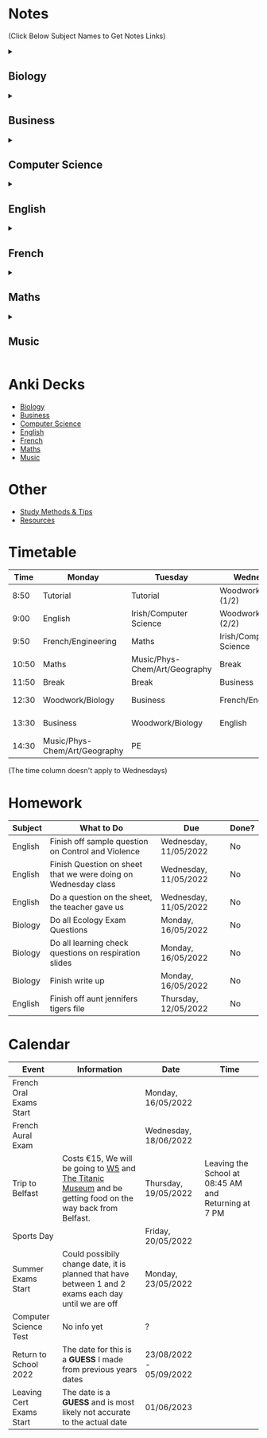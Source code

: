 # Notes
(Click Below Subject Names to Get Notes Links)

<details><summary><h2>Biology</h2></summary>
  
<h3 id="the-study-of-living-organisms">The Study of Living Organisms</h3>

<ul>
<li><a href="subjects/biology/syllabus-and-exam-structure.md">Syllabus &amp; Exam Structure</a></li>
<li><a href="subjects/biology/experiments/experiments.md">Experiments</a></li>
<li><a href="subjects/biology/terms-and-definitions.md">Terms &amp; Definitions</a></li>
</ul>
<h3 id="units-1-the-study-of-life">Units 1 - The Study of Life</h3>
<ul>
<li><a href="https://youtube.com/playlist?list=PLgPhtu6xzA1cwFwOLbYpxJTaJbUdZiC8O">Video Playlist for Unit 1</a></li>
<li><a href="">(A Search for a) Definition of Life & Characteristics of Life</a></li>
<li><a href="">Scientific Method</a></li>
<li><a href="">Nutrition (&amp; Food)</a></li>
<h4 id="ecology">Ecology</h4>
<li><a href="">Ecology, Ecosystem, Biosphere, Habitat & Niche</a></li>
<li><a href="">Environmental Factors</a></li>
<li><a href="subjects/biology/topics/unit-1/nutrient-recycling/nutrient-recycling.md">Nutrient Recycling</a></li>
<li><a href="subjects/biology/topics/unit-1/pyramid-of-numbers/pyramid-of-numbers.md">Pyramid of Numbers</a></li>
</ul>
<h3 id="units-2-the-cell">Units 2 - The Cell</h3>
<ul>
<li><a href="https://youtube.com/playlist?list=PLgPhtu6xzA1dnBCtGOPCN-ak7TARs-wu1">Video Playlist of Unit 2</a></li>
<li><a href="">The Cell</a></li>
</ul>
<h3 id="units-3-the-organism">Units 3 - The Organism</h3>
<ul>
<li><a href="https://youtube.com/playlist?list=PLgPhtu6xzA1f_J5DHWRNb_mcZw_2pYtO8">Video Playlist of Unit 3</a></li>
<li><a href="">Skeletal System</a></li>
<li><a href="">The Digestive System</a></li>
<li><a href="">Enzymes &amp; Metabolism</a></li>
<li><a href="">The Circulatory System</a></li>
<li><a href="">Movement of Molecules Across Cell Membranes</a></li>
<li><a href="">Homeostasis</a></li>
<li><a href="">The Human Breathing System</a></li>
<li><a href="">Excretion</a></li>
</ul>

  
</details>

<details><summary><h2>Business</h2></summary>
  
<ul><li><a href="subjects/business/answering-exam-questions.md">Answering Exam Questions</a></li></ul>
<h3>Unit 1: Introduction to People in Business</h3>
<ul>
<li><a href="subjects/business/1-people-in-business.md">1. People in Business</a> - <a href="subjects/business/slides/1-people-in-business.pdf">Slides</a></li>
<li><a href="subjects/business/2-consumer-conflict.md">2. Consumer Conflict</a> - <a href="subjects/business/slides/2-consumer-conflict.pdf">Slides</a></li>
<li><a href="subjects/business/3-industrial-relations.md">3. Industrial Relations</a> - <a href="subjects/business/slides/3-industrial-relations.pdf">Slides</a></li>
</ul>
<h3>Unit 2: Enterprise</h3>
<ul>
<li><a href="">4. Enterprise</a> - <a href="">Slides</a></li>
</ul>
<h3>Unit 3: Managing 1</h3>
<ul>
<li><a href="">5. Introduction to Management</a> - <a href="">Slides</a></li>
<li><a href="">6. Management Skills: Leading and Motivating</a> - <a href="">Slides</a></li>
<li><a href="">7. Management Skills: Communicating</a> - <a href="">Slides</a></li>
<li><a href="">8. Management Activities: Planning, Organising and Controlling</a> - <a href="">Slides</a></li>
</ul>
<h3>Unit 4: Managing 2</h3>
<ul>
<li><a href="">9. Human Resource Management</a> - <a href="">Slides</a></li>
<li><a href="">10. Managing Change</a> - <a href="">Slides</a></li>
<li><a href="">11. Insurance and Taxation</a> - <a href="">Slides</a></li>
<li><a href="">12. Monitoring a Business: Ratio Analysis</a> - <a href="">Slides</a></li>
<li><a href="">13. Finance</a> - <a href="">Slides</a></li>
</ul>
<h3>Unit 5: Business in Action</h3>
<ul>
<li><a href="">14. Identifying Business Opportunities</a> - <a href="">Slides</a></li>
<li><a href="">15. Business Start-Up</a> - <a href="">Slides</a></li>
<li><a href="">16. Market Analysis</a> - <a href="">Slides</a></li>
<li><a href="">17. The Marketing Mix</a> - <a href="">Slides</a></li>
<li><a href="">18. Business Expansion</a> - <a href="">Slides</a></li>
</ul>
<h3>Unit 6: Domestic Environment</h3>
<ul>
<li><a href="">19. Categories of Industury</a> - <a href="">Slides</a></li>
<li><a href="">20. Business Organisations</a> - <a href="">Slides</a></li>
<li><a href="">21. Business, the Economy and Government</a> - <a href="">Slides</a></li>
<li><a href="">22. Community Development</a> - <a href="">Slides</a>
<ul><li><a href="subjects/business/business-ethics.md">Business Ethics</a> - <a href="">Slides</a></li></ul>
<li><a href="">23. Ethical, Social and Environmental Responsibility</a> - <a href="">Slides</a></li>
</ul>
<h3>Unit 7: International Environment</h3>
<ul>
<li><a href="">24. International Trade</a> - <a href="">Slides</a></li>
<li><a href="subjects/business/25-eu.md">25. The European Union</a> - <a href="">Slides</a></li>
<li><a href="">26. Global Business</a> - <a href="">Slides</a></li>
<li><a href="">27. The Applied Business Question (ABQ)</a> - <a href="">Slides</a></li>
</ul>
  
</details>

<details><summary><h2>Computer Science</h2></summary>
  
<ul>
<li><a href="subjects/computer-science/python-programming/exam-structure.md">Exam Structure</a></li>
<li><a href="subjects/computer-science/python-programming/data.md">Data</a></li>
<li><a href="subjects/computer-science/python-programming/data-feminism.md">Data Feminism</a></li>
<li><a href="subjects/computer-science/python-programming/AI.md">Artificial Intelligence</a></li>
<li><a href="subjects/computer-science/python-programming/computer-components.md">Computer Components</a></li>
</ul>
<h3><a href="subjects/computer-science/python-programming/python-programming.md">Python Programming</a></h3>
<ul>
<li><a href="subjects/computer-science/python-programming/">Numerical Python</a></li>
<li><a href="subjects/computer-science/python-programming/">Variables</a></li>
<li><a href="subjects/computer-science/python-programming/">volumesphere.py</a></li>
<li><a href="subjects/computer-science/python-programming/">Inputs</a></li>
<li><a href="subjects/computer-science/python-programming/">Boolean Logic</a></li>
<li><a href="subjects/computer-science/python-programming/">Conditionals</a></li>
</ul>
  
</details>

<details><summary><h2>English</h2></summary>
  
<a href="subjects/english/summer-exam.md">Summer Exam Stuff</a>
<h3>Composition</h3>
<h3>Texts</h3>
<ul>
<li><a href="subjects/english/texts/casablanca.md">Casablanca</a></li>
<li><a href="subjects/english/texts/dolls-house/dolls-house.md">A Doll's House</a></li>
<li><a href="subjects/english/texts/room/room.md">Room</a></li>
</ul>
<h3>Poetry</h3>
<h4>Rudyard Kipling</h4>
<ul><li><a href="subjects/english/poetry/if.md">If</a></li></ul>
<h4> William Butler Yeats (W. B. Yeats)
<ul><li><a href="subjects/english/poetry/the-lake-isle-of-innisfree.md">The Lake Isle of Innisfree</a></li></ul>
<h4>Elizabeth Bishop</h4>
<h4>Emily Dickinson</h4>
<h4>John Donne</h4>
<h4>Patrick Kavanagh</h4>
<h4>Derek Mahon</h4>
<h4>Paula Meehan</h4>
<h4>Adrienne Rich</h4>
<ul><li><a href="subjects/english/poetry/aunt-jennifer-tigers.md">Aunt Jennifer's Tigers</a></li></ul>
<!--Where to find poems: [https://www.poetryfoundation.org/](https://www.poetryfoundation.org/)-->

<h3 id="exam-structure">Exam Structure</h3>
<ul>
<li><a href="exam-structure/exam-structure.md">Exam Structure</a></li>
<li><a href="exam-structure/breakdown-of-marks.md">Breakdown of Marks</a></li>
<li><a href="exam-structure/marking-criteria.md">Marking Criteria</a></li>
<li><a href="exam-structure/modes-of-comparison.md">Modes of Comparison (2023)</a></li>
<li><a href="exam-structure/comprehension-question-b.md">Comprehension: Question B</a></li>
</ul>

  
</details>
  
<details><summary><h2>French</h2></summary>
  
<h3 id="paul-rickard-era-5th-year-">Paul Rickard Era (5th Year)</h3>
<ul>
<li><a href="subjects/french/paul-era/vocabulary.md">Vocabulary & Phrases</a></li>
<li><a href="subjects/french/paul-era/how-to-write-a-diary-entry.md">How to write a Diary Entry</a></li>
<li><a href="subjects/french/paul-era/opinion-question.md">The Opinion Question</a></li>
</ul>
<ul>
<h4 id="grammar">Grammar</h4>
<li><a href="subjects/french/paul-era/grammar/adjectives.md">Adjectives</a></li>
<h5 id="tenses">Tenses</h5>
<li><a href="subjects/french/paul-era/grammar/tenses/past-tense.md">Past Tense</a></li>
<li><a href="subjects/french/paul-era/grammar/tenses/near-future-tense.md">Near Future Tense</a></li>
<li><a href="subjects/french/paul-era/grammar/tenses/future-tense.md">Future Tense</a></li>
<li><a href="subjects/french/paul-era/grammar/tenses/conditional-tense.md">Conditional Tense</a></li>
<h5 id="verbs">Verbs</h5>
<li><a href="subjects/french/paul-era/grammar/verbs/modal-verbs.md">The Modal Verbs</a></li>
<li><a href="subjects/french/paul-era/verbs/spelling-changes-to-verbs.md">Spelling Changes to Verbs</a></li>
<li><a href="subjects/french/paul-era/grammar/verbs/porter.md">Porter - To Wear</a></li>
</ul>

  
</details>
  
<details><summary><h2>Maths</h2></summary>

<h3 id="algebra">Algebra</h3>
<ul>
<li><a href="">Factorising</a></li>
<li><a href="">Simultaneous Equations</a></li>
<li><a href="">Types of Functions</a></li>
</ul>

  
</details>
  
<details><summary><h2>Music</h2></summary>

<ul>
<li><a href="subjects/music/exam-structure/exam-structure.md">Exam Structure(s) and Marking</a></li>
<li><a href="subjects/music/elements-of-music/elements-of-music.md">Elements of Music</a></li>
<li><a href="subjects/music/orchestra/orchestra.md">The Orchestra</a></li>
</ul>
<h3 id="irish-music">Irish Music</h3>
<ul>
<li><a href="">Traditional Features of Irish Music</a></li>
<li><a href="">Traditional Instruments</a></li>
<li><a href="">Irish Dance Types</a></li>
<li><a href="">Sean Nós Singing</a></li>
<li><a href="">Irish Fusion</a></li>
<li><a href="">Types of Irish Songs</a></li>
<h4 id="essays">Essays</h4>
<li><a href="">Sean Nós</a></li>
<li><a href="">The Harping Tradition</a></li>
<li><a href="">Seán Ó Riada</a></li>
<li><a href="">Mícheál Ó Shuilleabháin</a></li>
<li><a href="">Céilí Bands</a></li>
<li><a href="">Irish Song Tradition</a></li>
<li><a href="">Irish Dance</a></li>
<li><a href="">Influence of traditional Irish Music on the Music of North America</a></li>
<li><a href="">Collectors</a></li>
<li><a href="">Edward Bunting</a></li>
<li><a href="">Regional Styles</a></li>
</ul>
<h3 id="music-theory">Music Theory</h3>
<ul>
<li><a href="">Note Names and Values</a></li>
<li><a href="">Clefs</a><h4 id="treble">Treble</h4>
</li>
<li><a href="">Treble Notes</a></li>
<li><a href="">Treble Key Signatures</a><h4 id="bass">Bass</h4>
</li>
<li><a href="">Bass Notes</a></li>
</ul>
<h3 id="set-works-set-a-">Set Works (Set A)</h3>
<ul>
<li><a href="subjects/music/set-works/romeo-and-juliet.md">Romeo &amp; Juilet Overture by Tchaikovsky</a></li>
<li><a href="subjects/music/set-works/bohemian-rhapsody.md">Bohemian Rhapsody by Queen</a></li>
<li><a href="subjects/music/set-works/piano-quartet.md">Piano Quartet No. 1 by Gerald Barry</a></li>
<li><a href="subjects/music/set-works/cantata-78.md">Cantata 78 &quot;Jesu Der Du Meine Seele” by Bach</a></li>
</ul>

  
</details>

# Anki Decks
- [Biology](https://github.com/cutthroat78/Leaving-Cert-Notes/releases/download/Biology/Biology.Leaving.Cert.apkg)
- [Business]()
- [Computer Science]()
- [English]()
- [French]()
- [Maths]()
- [Music]()
# Other
- [Study Methods & Tips](other/study.md)
- [Resources](other/resources.md)
# Timetable

| Time | Monday | Tuesday | Wednesday | Thursday | Friday |
| --- | --- | --- | --- | --- | --- |
| 8:50 | Tutorial | Tutorial | Woodwork/Biology (1/2) | Tutorial | Tutorial |
| 9:00 | English | Irish/Computer Science | Woodwork/Biology (2/2) | Maths | English |
| 9:50 | French/Engineering | Maths | Irish/Computer Science | Music/Phys-Chem/Art/Geography | Irish/Computer Science |
| 10:50 | Maths | Music/Phys-Chem/Art/Geography | Break | English | Maths |
| 11:50 | Break | Break | Business | Break | Break |
| 12:30 | Woodwork/Biology | Business | French/Engineering | Irish/Computer Science | Business |
| 13:30 | Business | Woodwork/Biology | English | Relation & Sexual Education | French/Engineering |
| 14:30 | Music/Phys-Chem/Art/Geography | PE || French/Engineering | Music/Phys-Chem/Art/Geography |

(The time column doesn't apply to Wednesdays)

# Homework

| Subject | What to Do | Due | Done? |
|-|-|-|-|
| English | Finish off sample question on Control and Violence | Wednesday, 11/05/2022 | No |
| English | Finish Question on sheet that we were doing on Wednesday class | Wednesday, 11/05/2022 | No |
| English | Do a question on the sheet, the teacher gave us | Wednesday, 11/05/2022 | No |
| Biology | Do all Ecology Exam Questions | Monday, 16/05/2022 | No |
| Biology | Do all learning check questions on respiration slides | Monday, 16/05/2022 | No |
| Biology | Finish write up | Monday, 16/05/2022 | No |
| English | Finish off aunt jennifers tigers file | Thursday, 12/05/2022 | No |

# Calendar

| Event | Information | Date | Time |
|-|-|-|-|
| French Oral Exams Start | | Monday, 16/05/2022 | |
| French Aural Exam | | Wednesday, 18/06/2022 | |
| Trip to Belfast | Costs €15, We will be going to [W5](https://w5online.co.uk/) and [The Titanic Museum](https://www.titanicbelfast.com/) and be getting food on the way back from Belfast. | Thursday, 19/05/2022 | Leaving the School at 08:45 AM and Returning at 7 PM |
| Sports Day | | Friday, 20/05/2022 | |
| Summer Exams Start | Could possibily change date, it is planned that have between 1 and 2 exams each day until we are off | Monday, 23/05/2022 | |
| Computer Science Test | No info yet | ? | |
| Return to School 2022 | The date for this is a **GUESS** I made from previous years dates | 23/08/2022 - 05/09/2022| |
| Leaving Cert Exams Start | The date is a **GUESS** and is most likely not accurate to the actual date | 01/06/2023 |

<!--
# Calendar Archive
## 5th Year
| French Test | Test on vocab from sheet | Wednesday, 27/04/2022 |
| Trip out to either Glendalough or Bray (Where will be decided on the day) | Leaving school at 9:00 AM and will be arriving back at the school at 2:30 PM. We are going with Graham Maher. If we do go to Glendalough, we will not be going up the mountains | Friday, 06/05/2022 | |
-->

<!--
# Homework Archive
## 5th Year
| Biology | Finish Ecology Booklet | Tuesday, 10/05/2022 | Yes |
| Biology | Do Question 11, Ecology Exam Question | Tuesday, 03/05/2022 | No |
| French | Get vocab from top of sheet and highlighted words on sheet and put into hardback notes | Wednesday, 27/04/2022  | No |
| Maths | Finish all questions on page 183 | Friday, 29/04/2022 | No |
| French | Get ten phrases that can be used to answer this question: "Est-ce que les portables devraieur être intendits dans les écoles Irlandais?" (Should phones be banned in Irish schools?) | Thursday, 28/04/2022 | No |
- Biology - Page 297 diagrams 27.5 and 27.6 into hardback - 07/03/2022
- English - Personal Essay (5 paragraphs): Write a personal essay in which you explore your sense of what a particular place means to you - 14/02/2022
- English - Room Booklet Comprehension Questions - 14/02/2022
- Biology - Finish Homeostasis Worksheet - 01/03/2022
- Maths - Questions 8, 9 and 11 - 03/03/2022
- [ ] Biology - page 301 question 1 & 2 - 08/03/2022
- [ ] French - Do page 142 Questions  - 14/03/2022
- [ ] Biology - do digital and physical write up on breathing rate test - 14/03/2022
- [ ] Business - page 458 Do Question A, B and C - 21/03/2022
- [ ] Biology - 
  - [x] 1. Watch video on teams 
  - [ ] 2. Copy diagram
    - [ ] a. urinary system handout
    - [x] b. label nephron diagram
    - [ ] c. copy diagram of nephron from pg. 316 of textbook into hardback
- [ ] Maths - page 142 questions: 3, 5, 8, 12 - 21/03/2022
- [ ] Biology - workbook page 87 - 16/03/2022
- [ ] Biology - 2016 Q12 on sheet - 21/03/2022
- [ ] French - Do question that is in markdown file on my pinephone - 23/03/2022
- [ ] Biology - Do Question 1 + 2 on Page 457 - 30/03/2022
- [ ] French - Do five questions on page - 31/03/2022
- [ ] English - Question 1-4 - 31/03/2022
- [ ] English - Write a paragraph on one of the Relationships in Room  - 01/04/2022
- [ ] Biology - Workbook Page 113 Q 1 (part e of 1), 2, 3, 4, 5, 6, 7 - 05/04/2022
- [ ] Biology - Study definitions scientific method - 05/04/2022
-->
